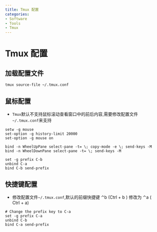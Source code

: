 ```yaml
---
title: Tmux 配置
categories:
- Software
- Tools
- Tmux
---
```

# Tmux 配置

## 加载配置文件

```bash
tmux source-file ~/.tmux.conf
```

## 鼠标配置

- `Tmux`默认不支持鼠标滚动查看窗口中的前后内容,需要修改配置文件`~/.tmux.conf`来支持

```shell
setw -g mouse
set-option -g history-limit 20000
set-option -g mouse on

bind -n WheelUpPane select-pane -t= \; copy-mode -e \; send-keys -M
bind -n WheelDownPane select-pane -t= \; send-keys -M

set -g prefix C-b
unbind C-a
bind C-b send-prefix
```

## 快捷键配置

- 修改配置文件`~/.tmux.conf`,默认的前缀快捷键 ⌃b (Ctrl + b ) 修改为 ⌃a ( Ctrl + a)

```shell
# Change the prefix key to C-a
set -g prefix C-a
unbind C-b
bind C-a send-prefix
```

